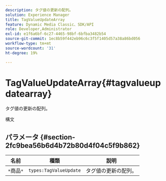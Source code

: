 ```yaml
---
description: タグ値の更新の配列。
solution: Experience Manager
title: TagValueUpdateArray
feature: Dynamic Media Classic、SDK/API
role: Developer,Administrator
exl-id: e1f6a6bf-6c27-4465-98bf-6bfba3482b54
source-git-commit: 1ec8b59f442eb96c6c3f5f1405d57a38a86bd056
workflow-type: tm+mt
source-wordcount: '31'
ht-degree: 19%

---
```


# TagValueUpdateArray{#tagvalueupdatearray}

タグ値の更新の配列。

構文

## パラメータ {#section-2fc9bea56b6d4b72b80d4f04c5f9b862}

| 名前 | 種類 | 説明 |
|---|---|---|
| `*`商品`*` | `types:TagValueUpdate` | タグ値の更新の配列。 |
